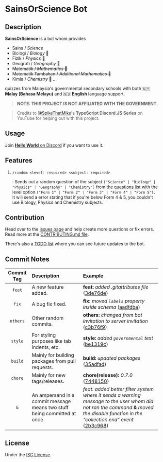 # SainsOrScience Bot

## Description

**SainsOrScience** is a bot whom provides

-   Sains / _Science_
-   Biologi / _Biology_ 🧬
-   Fizik / _Physics_ 🍎
-   Geografi / _Geography_ 🌋
-   ~~Matematik / _Mathematics_ 📐~~
-   ~~Matematik Tambahan / _Additional Mathematics_ 🔢~~
-   Kimia / _Chemistry_ 🧪
    ...

quizzes from Malaysia's governmental secondary schools with both 🇲🇾 **Malay (Bahasa Melayu)** and 🇬🇧 **English** language support.

> **NOTE: THIS PROJECT IS NOT AFFILIATED WITH THE GOVERNMENT.**

> Credits to [@SpikeThatMike](https://www.youtube.com/@spikethatmike)'s **TypeScript Discord.JS Series** on YouTube for helping out with this project.

## Usage

Join [**Hello World** on Discord](https://discord.gg/t7CMXRWs7G) if you want to use it.

## Features

1. `/random <level: required> <subject: required>`

    : Sends out a random question of the subject `("Science" | "Biology" | "Physics" | "Geography" | "Chemistry")` from the [questions list](https://github.com/haydenykh/SainsOrScienceBot/blob/main/src/Questions) with the level option `("Form 1" | "Form 2" | "Form 3" | "Form 4" | "Form 5")`. It will send a error stating that if you're below Form 4 & 5, you couldn't use Biology, Physics and Chemistry subjects.

## Contribution

Head over to the [issues page](https://github.com/haydenykh/SainsOrScienceBot/issues) and help create more questions or fix errors. Read more at the [CONTRIBUTING.md file](CONTRIBUTING.md).

There's also a [TODO list](TODO.md) where you can see future updates to the bot.

## Commit Notes

| Commit Tag | Description                                                              | Example                                                                                                                                                                                                                                                                                   |
| :--------: | :----------------------------------------------------------------------- | :---------------------------------------------------------------------------------------------------------------------------------------------------------------------------------------------------------------------------------------------------------------------------------------- |
|   `feat`   | A new feature added.                                                     | **feat:** _added .gitattributes file_ ([3de76de](https://github.com/haydenykh/SainsOrScienceBot/commit/3de76dec9f3cf9ac57fae5a7246f284e7a8aba6b))                                                                                                                                         |
|   `fix`    | A bug fix fixed.                                                         | **fix:** _moved `labels` property inside schema_ ([aadfdba](https://github.com/haydenykh/SainsOrScienceBot/commit/aadfdba70c447ef01e45f5d821daa2dde5a0cfbb))                                                                                                                              |
|  `others`  | Other random commits.                                                    | **others:** _changed from bot invitation to server invitation_ ([c3b76f9](https://github.com/haydenykh/SainsOrScienceBot/commit/c3b76f91a0320f30c951424492739e25aa41dece))                                                                                                                |
|  `style`   | For styling purposes like tab indents, etc.                              | **style:** _added `governmental` text_ ([be1319c](https://github.com/haydenykh/SainsOrScienceBot/commit/be1319cd88d88471557b8134c0eed5df8b997082))                                                                                                                                        |
|  `build`   | Mainly for building packages from pull requests.                         | **build:** _updated packages_ ([35adfad](https://github.com/haydenykh/SainsOrScienceBot/commit/35adfadf54d4a12840c6f62f4c72a62d434013c8))                                                                                                                                                 |
|  `chore`   | Mainly for new tags/releases.                                            | **chore(release):** _0.7.0_ ([7448150](https://github.com/haydenykh/SainsOrScienceBot/commit/74481509256bfb49b10fbe3108ee10e529c938f6))                                                                                                                                                   |
|    `&`     | An ampersand in a commit message means two stuff being committed at once | _feat: added better filter system where it sends a warning message to the user whom did not ran the command_ **&** _moved the disable function in the "collection end" event_ ([2b3c968](https://github.com/haydenykh/SainsOrScienceBot/commit/2b3c96882e5baff8a43a345b3f01a688da566bd5)) |

## License

Under the [ISC License](LICENSE).
